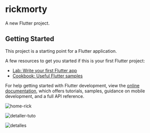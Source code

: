 # rickmorty

A new Flutter project.

## Getting Started

This project is a starting point for a Flutter application.

A few resources to get you started if this is your first Flutter project:

- [Lab: Write your first Flutter app](https://docs.flutter.dev/get-started/codelab)
- [Cookbook: Useful Flutter samples](https://docs.flutter.dev/cookbook)

For help getting started with Flutter development, view the
[online documentation](https://docs.flutter.dev/), which offers tutorials,
samples, guidance on mobile development, and a full API reference.

![home-rick](https://github.com/kilworl/rick-and-morty-app-2.0/assets/76608943/2877ef9d-ea2d-4541-8330-2aed12eca062)

![detaller-tuto](https://github.com/kilworl/rick-and-morty-app-2.0/assets/76608943/e5bad4d2-21f0-4b1d-9b3a-329498e5113a)

![detalles](https://github.com/kilworl/rick-and-morty-app-2.0/assets/76608943/a973cf79-8b89-46f0-a4b3-0fda1bb0779f)
